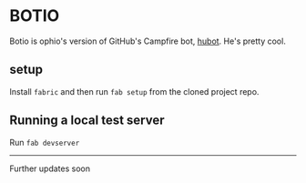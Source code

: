 BOTIO
=====

Botio is ophio's version of GitHub's Campfire bot, [hubot][hubot]. He's pretty cool.


[hubot]: http://hubot.github.com/

## setup

Install `fabric` and then run `fab setup` from the cloned project repo.


## Running a local test server

Run `fab devserver`

----
Further updates soon
